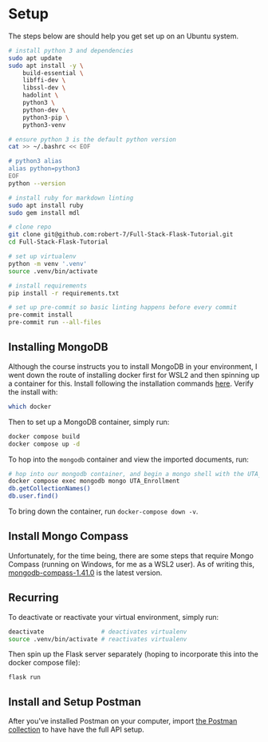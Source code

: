 # Setup

The steps below are should help you get set up on an Ubuntu system.

```bash
# install python 3 and dependencies
sudo apt update
sudo apt install -y \
    build-essential \
    libffi-dev \
    libssl-dev \
    hadolint \
    python3 \
    python-dev \
    python3-pip \
    python3-venv

# ensure python 3 is the default python version
cat >> ~/.bashrc << EOF

# python3 alias
alias python=python3
EOF
python --version

# install ruby for markdown linting
sudo apt install ruby
sudo gem install mdl

# clone repo
git clone git@github.com:robert-7/Full-Stack-Flask-Tutorial.git
cd Full-Stack-Flask-Tutorial

# set up virtualenv
python -m venv '.venv'
source .venv/bin/activate

# install requirements
pip install -r requirements.txt

# set up pre-commit so basic linting happens before every commit
pre-commit install
pre-commit run --all-files
```

## Installing MongoDB

Although the course instructs you to install MongoDB in your environment, I went down
the route of installing docker first for WSL2 and then spinning up a container for this.
Install following the installation commands
[here](https://docs.docker.com/docker-for-windows/wsl/). Verify the install with:

```bash
which docker
```

Then to set up a MongoDB container, simply run:

```bash
docker compose build
docker compose up -d
```

To hop into the `mongodb` container and view the imported documents, run:

```bash
# hop into our mongodb container, and begin a mongo shell with the UTA_Enrollment db selected
docker compose exec mongodb mongo UTA_Enrollment
db.getCollectionNames()
db.user.find()
```

To bring down the container, run `docker-compose down -v`.

## Install Mongo Compass

Unfortunately, for the time being, there are some steps that require Mongo Compass
(running on Windows, for me as a WSL2 user). As of writing this,
[mongodb-compass-1.41.0](https://downloads.mongodb.com/compass/mongodb-compass-1.41.0-win32-x64.exe)
is the latest version.

## Recurring

To deactivate or reactivate your virtual environment, simply run:

```bash
deactivate                # deactivates virtualenv
source .venv/bin/activate # reactivates virtualenv
```

Then spin up the Flask server separately (hoping to incorporate this into the docker
compose file):

```shell
flask run
```

## Install and Setup Postman

After you've installed Postman on your computer, import
[the Postman collection](.postman/collection.json) to have have the full API setup.
